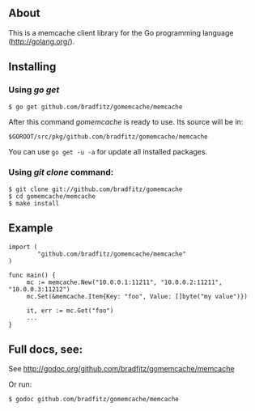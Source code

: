 ## About

This is a memcache client library for the Go programming language
(http://golang.org/).

## Installing

### Using *go get*

    $ go get github.com/bradfitz/gomemcache/memcache

After this command *gomemcache* is ready to use. Its source will be in:

    $GOROOT/src/pkg/github.com/bradfitz/gomemcache/memcache

You can use `go get -u -a` for update all installed packages.

### Using *git clone* command:

    $ git clone git://github.com/bradfitz/gomemcache
    $ cd gomemcache/memcache
    $ make install

## Example

    import (
            "github.com/bradfitz/gomemcache/memcache"
    )

    func main() {
         mc := memcache.New("10.0.0.1:11211", "10.0.0.2:11211", "10.0.0.3:11212")
         mc.Set(&memcache.Item{Key: "foo", Value: []byte("my value")})

         it, err := mc.Get("foo")
         ...
    }

## Full docs, see:

See http://godoc.org/github.com/bradfitz/gomemcache/memcache

Or run:

    $ godoc github.com/bradfitz/gomemcache/memcache

